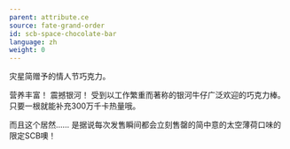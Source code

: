 ```yaml
---
parent: attribute.ce
source: fate-grand-order
id: scb-space-chocolate-bar
language: zh
weight: 0
---
```


灾星简赠予的情人节巧克力。

营养丰富！
震撼银河！
受到以工作繁重而著称的银河牛仔广泛欢迎的巧克力棒。
只要一根就能补充300万千卡热量哦。

而且这个居然……
是据说每次发售瞬间都会立刻售罄的简中意的太空薄荷口味的限定SCB噢！
